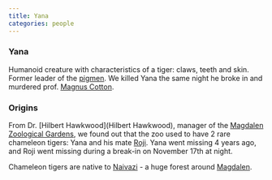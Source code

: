 ```yaml
---
title: Yana
categories: people
---
```


### Yana

Humanoid creature with characteristics of a tiger: claws, teeth and skin. Former leader of the [pigmen](pigmen). We killed Yana the same night he broke in and murdered prof. [Magnus Cotton](MagnusCotton). 

### Origins

From Dr. [Hilbert Hawkwood](Hilbert Hawkwood), manager of the [Magdalen Zoological Gardens](MagdalenZoologicalGardens), we found out that the zoo used to have 2 rare chameleon tigers: Yana and his mate [Roji](Roji). Yana went missing 4 years ago, and Roji went missing during a break-in on November 17th at night. 

Chameleon tigers are native to [Naivazi](Naivazi) - a huge forest around [Magdalen](Magdalen).
